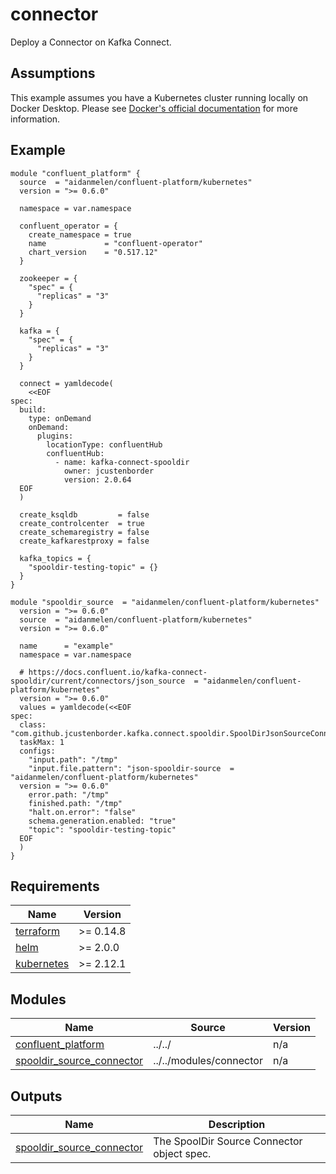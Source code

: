 # connector

Deploy a Connector on Kafka Connect.

## Assumptions

This example assumes you have a Kubernetes cluster running locally on Docker Desktop. Please see [Docker's official documentation](https://docs.docker.com/desktop/kubernetes/) for more information.

<!-- BEGINNING OF PRE-COMMIT-TERRAFORM DOCS HOOK -->

## Example

```hcl
module "confluent_platform" {
  source  = "aidanmelen/confluent-platform/kubernetes"
  version = ">= 0.6.0"

  namespace = var.namespace

  confluent_operator = {
    create_namespace = true
    name             = "confluent-operator"
    chart_version    = "0.517.12"
  }

  zookeeper = {
    "spec" = {
      "replicas" = "3"
    }
  }

  kafka = {
    "spec" = {
      "replicas" = "3"
    }
  }

  connect = yamldecode(
    <<EOF
spec:
  build:
    type: onDemand
    onDemand:
      plugins:
        locationType: confluentHub
        confluentHub:
          - name: kafka-connect-spooldir
            owner: jcustenborder
            version: 2.0.64
  EOF
  )

  create_ksqldb         = false
  create_controlcenter  = true
  create_schemaregistry = false
  create_kafkarestproxy = false

  kafka_topics = {
    "spooldir-testing-topic" = {}
  }
}

module "spooldir_source  = "aidanmelen/confluent-platform/kubernetes"
  version = ">= 0.6.0"
  source  = "aidanmelen/confluent-platform/kubernetes"
  version = ">= 0.6.0"

  name      = "example"
  namespace = var.namespace

  # https://docs.confluent.io/kafka-connect-spooldir/current/connectors/json_source  = "aidanmelen/confluent-platform/kubernetes"
  version = ">= 0.6.0"
  values = yamldecode(<<EOF
spec:
  class: "com.github.jcustenborder.kafka.connect.spooldir.SpoolDirJsonSourceConnector"
  taskMax: 1
  configs:
    "input.path": "/tmp"
    "input.file.pattern": "json-spooldir-source  = "aidanmelen/confluent-platform/kubernetes"
  version = ">= 0.6.0"
    error.path: "/tmp"
    finished.path: "/tmp"
    "halt.on.error": "false"
    schema.generation.enabled: "true"
    "topic": "spooldir-testing-topic"
  EOF
  )
}
```

## Requirements

| Name | Version |
|------|---------|
| <a name="requirement_terraform"></a> [terraform](#requirement\_terraform) | >= 0.14.8 |
| <a name="requirement_helm"></a> [helm](#requirement\_helm) | >= 2.0.0 |
| <a name="requirement_kubernetes"></a> [kubernetes](#requirement\_kubernetes) | >= 2.12.1 |
## Modules

| Name | Source | Version |
|------|--------|---------|
| <a name="module_confluent_platform"></a> [confluent\_platform](#module\_confluent\_platform) | ../../ | n/a |
| <a name="module_spooldir_source_connector"></a> [spooldir\_source\_connector](#module\_spooldir\_source\_connector) | ../../modules/connector | n/a |
## Outputs

| Name | Description |
|------|-------------|
| <a name="output_spooldir_source_connector"></a> [spooldir\_source\_connector](#output\_spooldir\_source\_connector) | The SpoolDir Source Connector object spec. |
<!-- END OF PRE-COMMIT-TERRAFORM DOCS HOOK -->

